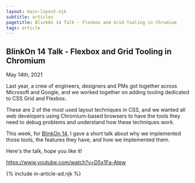```yaml
---
layout: main-layout.njk
subtitle: articles
pagetitle: BlinkOn 14 Talk - Flexbox and Grid Tooling in Chromium
tags: article
---
```

## BlinkOn 14 Talk - Flexbox and Grid Tooling in Chromium

<time datetime="2021-05-14">May 14th, 2021</time>

Last year, a crew of engineers, designers and PMs got together across Microsoft and Google, and we worked together on adding tooling dedicated to CSS Grid and Flexbox.

These are 2 of the most used layout techniques in CSS, and we wanted all web developers using Chromium-based browsers to have the tools they need to debug problems and understand how these techniques work.

This week, for [BlinkOn 14](https://www.chromium.org/events/blinkon-14), I gave a short talk about why we implemented those tools, the features they have, and how we implemented them.

Here's the talk, hope you like it!

https://www.youtube.com/watch?v=D5x1Fa-Atew

{% include in-article-ad.njk %}
